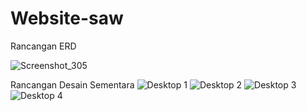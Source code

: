 # Website-saw

Rancangan ERD

![Screenshot_305](https://user-images.githubusercontent.com/62891893/179928695-686eb578-c7f2-4a16-aba8-293cc158b556.png)

Rancangan Desain Sementara
![Desktop 1](https://user-images.githubusercontent.com/57293211/178400450-d16b2951-159f-4f05-82d0-b58732041f04.png)
![Desktop  2](https://user-images.githubusercontent.com/57293211/178400835-34bd0dea-6d60-4e2b-8ffc-9e5acc5166e8.png)
![Desktop 3](https://user-images.githubusercontent.com/57293211/178400864-c434d10c-515a-483f-b6aa-67b2e41661e8.png)
![Desktop 4](https://user-images.githubusercontent.com/57293211/178400873-bd41d3cb-6522-49ba-bdeb-b4b9ddca2f9c.png)
